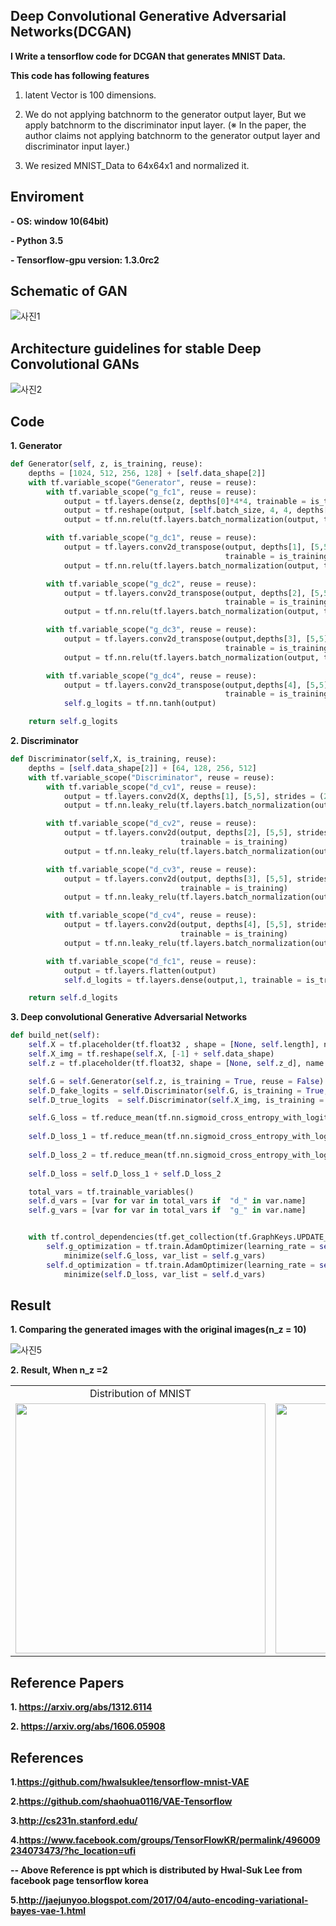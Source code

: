 ## Deep Convolutional Generative Adversarial Networks(DCGAN)

**I Write a tensorflow code for DCGAN that generates MNIST Data.**

**This code has following features**
1. latent Vector is 100 dimensions.

2. We do not applying batchnorm to the generator output layer, But we apply batchnorm to the discriminator input layer.
(※ In the paper, the author claims not applying batchnorm to the generator output layer and discriminator input layer.)

3. We resized MNIST_Data to 64x64x1 and normalized it.


## Enviroment
**- OS: window 10(64bit)**

**- Python 3.5**

**- Tensorflow-gpu version:  1.3.0rc2**

## Schematic of GAN
![사진1](https://github.com/MINGUKKANG/DCGAN_tensorflow/blob/master/images/schemetic.JPG)

## Architecture guidelines for stable Deep Convolutional GANs
![사진2]()

## Code

**1. Generator**
```python
def Generator(self, z, is_training, reuse):
    depths = [1024, 512, 256, 128] + [self.data_shape[2]]
    with tf.variable_scope("Generator", reuse = reuse):
        with tf.variable_scope("g_fc1", reuse = reuse):
            output = tf.layers.dense(z, depths[0]*4*4, trainable = is_training)
            output = tf.reshape(output, [self.batch_size, 4, 4, depths[0]])
            output = tf.nn.relu(tf.layers.batch_normalization(output, training = is_training))

        with tf.variable_scope("g_dc1", reuse = reuse):
            output = tf.layers.conv2d_transpose(output, depths[1], [5,5], strides =(2,2), padding ="SAME",
                                                trainable = is_training)
            output = tf.nn.relu(tf.layers.batch_normalization(output, training = is_training))

        with tf.variable_scope("g_dc2", reuse = reuse):
            output = tf.layers.conv2d_transpose(output, depths[2], [5,5], strides = (2,2), padding ="SAME", 
                                                trainable = is_training)
            output = tf.nn.relu(tf.layers.batch_normalization(output, training = is_training))

        with tf.variable_scope("g_dc3", reuse = reuse):
            output = tf.layers.conv2d_transpose(output,depths[3], [5,5], strides = (2,2), padding ="SAME",
                                                trainable = is_training)
            output = tf.nn.relu(tf.layers.batch_normalization(output, training = is_training))

        with tf.variable_scope("g_dc4", reuse = reuse):
            output = tf.layers.conv2d_transpose(output,depths[4], [5,5], strides = (2,2), padding = "SAME", 
                                                trainable = is_training)
            self.g_logits = tf.nn.tanh(output)

    return self.g_logits
```
**2. Discriminator**
```python
def Discriminator(self,X, is_training, reuse):
    depths = [self.data_shape[2]] + [64, 128, 256, 512]
    with tf.variable_scope("Discriminator", reuse = reuse):
        with tf.variable_scope("d_cv1", reuse = reuse):
            output = tf.layers.conv2d(X, depths[1], [5,5], strides = (2,2), padding ="SAME", trainable = is_training)
            output = tf.nn.leaky_relu(tf.layers.batch_normalization(output, training = is_training))

        with tf.variable_scope("d_cv2", reuse = reuse):
            output = tf.layers.conv2d(output, depths[2], [5,5], strides = (2,2), padding ="SAME", 
                                      trainable = is_training)
            output = tf.nn.leaky_relu(tf.layers.batch_normalization(output, training = is_training))

        with tf.variable_scope("d_cv3", reuse = reuse):
            output = tf.layers.conv2d(output, depths[3], [5,5], strides = (2,2), padding = "SAME", 
                                      trainable = is_training)
            output = tf.nn.leaky_relu(tf.layers.batch_normalization(output, training = is_training))

        with tf.variable_scope("d_cv4", reuse = reuse):
            output = tf.layers.conv2d(output, depths[4], [5,5], strides = (2,2), padding ="SAME", 
                                      trainable = is_training)
            output = tf.nn.leaky_relu(tf.layers.batch_normalization(output, training = is_training))

        with tf.variable_scope("d_fc1", reuse = reuse):
            output = tf.layers.flatten(output)
            self.d_logits = tf.layers.dense(output,1, trainable = is_training)

    return self.d_logits
```

**3. Deep convolutional Generative Adversarial Networks**
```python
def build_net(self):
    self.X = tf.placeholder(tf.float32 , shape = [None, self.length], name ="Input_data")
    self.X_img = tf.reshape(self.X, [-1] + self.data_shape)
    self.z = tf.placeholder(tf.float32, shape = [None, self.z_d], name ="latent_var")

    self.G = self.Generator(self.z, is_training = True, reuse = False)
    self.D_fake_logits = self.Discriminator(self.G, is_training = True, reuse = False)
    self.D_true_logits  = self.Discriminator(self.X_img, is_training = True, reuse = True)

    self.G_loss = tf.reduce_mean(tf.nn.sigmoid_cross_entropy_with_logits(logits = self. D_fake_logits, 
                                                                         labels = tf.ones_like(self.D_fake_logits)))
    self.D_loss_1 = tf.reduce_mean(tf.nn.sigmoid_cross_entropy_with_logits(logits = self.D_true_logits,
                                                                           labels = tf.ones_like(self.D_true_logits)))
    self.D_loss_2 = tf.reduce_mean(tf.nn.sigmoid_cross_entropy_with_logits(logits = self.D_fake_logits,
                                                                           labels = tf.zeros_like(self.D_fake_logits)))
    self.D_loss = self.D_loss_1 + self.D_loss_2

    total_vars = tf.trainable_variables()
    self.d_vars = [var for var in total_vars if  "d_" in var.name]
    self.g_vars = [var for var in total_vars if  "g_" in var.name]


    with tf.control_dependencies(tf.get_collection(tf.GraphKeys.UPDATE_OPS)):
        self.g_optimization = tf.train.AdamOptimizer(learning_rate = self.learning_rate, beta1 = self.beta1).\
            minimize(self.G_loss, var_list = self.g_vars)
        self.d_optimization = tf.train.AdamOptimizer(learning_rate = self.learning_rate, beta1 = self.beta1).\
            minimize(self.D_loss, var_list = self.d_vars)
```

## Result
**1. Comparing the generated images with the original images(n_z = 10)**

![사진5](https://github.com/MINGUKKANG/VAE_tensorflow/blob/master/image/Result1.PNG)

**2. Result, When n_z =2**
<table align='center'>
<tr align='center'>
<td> Distribution of MNIST </td>
<td> Manifold of MNIST </td>
</tr>
<tr>
<td><img src = 'image/result2.JPG' height = '400px'>
<td><img src = 'image/result3.JPG' height = '400px'>
</tr>
</table>

## Reference Papers
**1. https://arxiv.org/abs/1312.6114**

**2. https://arxiv.org/abs/1606.05908**

## References

**1.https://github.com/hwalsuklee/tensorflow-mnist-VAE**

**2.https://github.com/shaohua0116/VAE-Tensorflow**

**3.http://cs231n.stanford.edu/**

**4.https://www.facebook.com/groups/TensorFlowKR/permalink/496009234073473/?hc_location=ufi**

**-- Above Reference is ppt which is distributed by Hwal-Suk Lee from facebook page tensorflow korea**

**5.http://jaejunyoo.blogspot.com/2017/04/auto-encoding-variational-bayes-vae-1.html**
